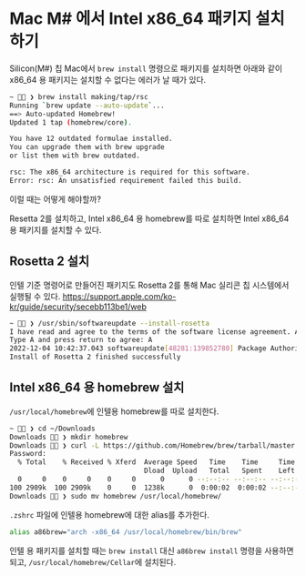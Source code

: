 # Mac M# 에서 Intel x86_64 패키지 설치하기

Silicon(M#) 칩 Mac에서 `brew install` 명령으로 패키지를 설치하면 아래와 같이 x86_64 용 패키지는 설치할 수 없다는 에러가 날 때가 있다.

```bash
~ 🦑🍺 ❯ brew install making/tap/rsc
Running `brew update --auto-update`...
==> Auto-updated Homebrew!
Updated 1 tap (homebrew/core).

You have 12 outdated formulae installed.
You can upgrade them with brew upgrade
or list them with brew outdated.

rsc: The x86_64 architecture is required for this software.
Error: rsc: An unsatisfied requirement failed this build.
```

이럴 때는 어떻게 해야할까?

Resetta 2를 설치하고, Intel x86_64 용 homebrew를 따로 설치하면 Intel x86_64 용 패키지를 설치할 수 있다.

## Rosetta 2 설치

인텔 기준 명령어로 만들어진 패키지도 Rosetta 2를 통해 Mac 실리콘 칩 시스템에서 실행될 수 있다. https://support.apple.com/ko-kr/guide/security/secebb113be1/web

```bash
~ 🦑🍺 ❯ /usr/sbin/softwareupdate --install-rosetta
I have read and agree to the terms of the software license agreement. A list of Apple SLAs may be found here: http://www.apple.com/legal/sla/
Type A and press return to agree: A
2022-12-04 10:42:37.043 softwareupdate[48281:139852780] Package Authoring Error: 002-66270: Package reference com.apple.pkg.RosettaUpdateAuto is missing installKBytes attribute
Install of Rosetta 2 finished successfully
```

## Intel x86_64 용 homebrew 설치

`/usr/local/homebrew`에 인텔용 homebrew를 따로 설치한다.

```bash
~ 🦑🍺 ❯ cd ~/Downloads 
Downloads 🦑🍺 ❯ mkdir homebrew
Downloads 🦑🍺 ❯ curl -L https://github.com/Homebrew/brew/tarball/master | tar zx --strip 1 -C homebrew
Password:
  % Total    % Received % Xferd  Average Speed   Time    Time     Time  Current
                                 Dload  Upload   Total   Spent    Left  Speed
  0     0    0     0    0     0      0      0 --:--:-- --:--:-- --:--:--     0
100 2909k  100 2909k    0     0  1238k      0  0:00:02  0:00:02 --:--:-- 1383k
Downloads 🦑🍺 ❯ sudo mv homebrew /usr/local/homebrew/
```

`.zshrc` 파일에 인텔용 homebrew에 대한 alias를 추가한다.

```bash
alias a86brew="arch -x86_64 /usr/local/homebrew/bin/brew"
```

인텔 용 패키지를 설치할 때는 `brew install` 대신 `a86brew install` 명령을 사용하면 되고, `/usr/local/homebrew/Cellar`에 설치된다.

